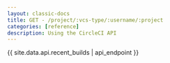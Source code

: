 ```yaml
---
layout: classic-docs
title: GET - /project/:vcs-type/:username/:project
categories: [reference]
description: Using the CircleCI API
---
```


{{ site.data.api.recent_builds | api_endpoint }}